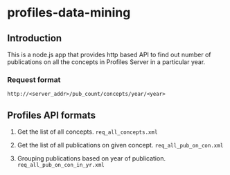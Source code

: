 profiles-data-mining
====================

## Introduction
This is a node.js app that provides http based API to find out number of publications on all the concepts in Profiles Server in a particular year.

### Request format
`http://<server_addr>/pub_count/concepts/year/<year>`


## Profiles API formats

1. Get the list of all concepts. `req_all_concepts.xml`

2. Get the list of all publications on given concept. `req_all_pub_on_con.xml`

3. Grouping publications based on year of publication. `req_all_pub_on_con_in_yr.xml`
